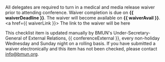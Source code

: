 All delegates are required to turn in a medical and media release waiver prior to attending conference.  Waiver completion is due on **{{ waiverDeadline }}**. The waiver will become available on **{{ waiverAvail }}**. <a href={{ waiverLink }}> The link to the waiver will be here </a>

This checklist item is updated manually by BMUN's Under-Secretary-General of External Relations, {{ conferenceExternal }}, every non-holiday Wednesday and Sunday night on a rolling basis. If you have submitted a waiver electronically and this item has not been checked, please contact info@bmun.org.